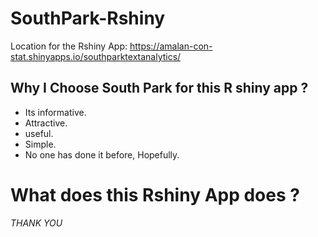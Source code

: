 # SouthPark-Rshiny

Location for the Rshiny App: https://amalan-con-stat.shinyapps.io/southparktextanalytics/

## Why I Choose South Park for this R shiny app ?

* Its informative. 
* Attractive. 
* useful. 
* Simple.
* No one has done it before, Hopefully.

# What does this Rshiny App does ?


*THANK YOU*
